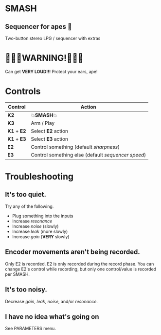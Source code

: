 # SMASH

## Sequencer for apes 🍌

Two-button stereo LPG / sequencer with extras

# 🙉🙉🙉WARNING!🙉🙉🙉

Can get **VERY LOUD!!!** Protect your ears, ape!

# Controls

| Control | Action |
|---------|--------|
| **K2** | 💥**SMASH**💥|
| **K3** | Arm / Play |
| **K1** + **E2** | Select **E2** action |
| **K1** + **E3** | Select **E3** action |
| **E2** | Control something (default *sharpness*) |
| **E3** | Control something else (default *sequencer speed*) |

# Troubleshooting

## It's too quiet.
Try any of the following.
- Plug something into the inputs
- Increase *resonance*
- Increase *noise* (slowly)
- Increase *leak* (more slowly)
- Increase *gain* (**VERY** slowly)

## Encoder movements aren't being recorded.
Only E2 is recorded. 
E2 is only recorded during the record phase. 
You can change E2's control while recording, but only one control/value is recorded per SMASH.

## It's too noisy.
Decrease *gain*, *leak*, *noise*, and/or *resonance*.

## I have no idea what's going on
See PARAMETERS menu.
